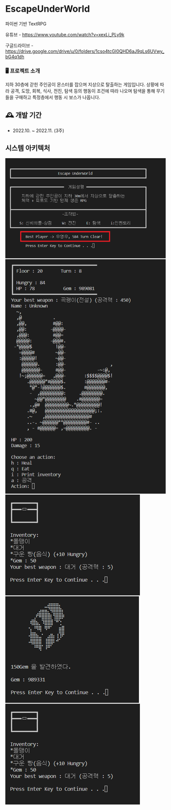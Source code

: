 
# EscapeUnderWorld
파이썬 기반 TextRPG

유튜브 - https://www.youtube.com/watch?v=xexLj_PLy9k

구글드라이브 - https://drive.google.com/drive/u/0/folders/1cso4tcGI0QHD6aJ9qLs6UVwy_bG4q1dh

### 🖥️ 프로젝트 소개
지하 30층에 갇힌 주인공이 몬스터를 잡으며 지상으로 
탈출하는 게임입니다. 상황에 따라 공격, 도망, 회복, 식사, 전진, 탐색 등의
행동이 조건에 따라 나오며 탐색을 통해 무기들을 구매하고 특정층에서 
행동 시 보스가 나옵니다.
<br>

## 🕰️ 개발 기간
 * 2022.10. ~ 2022.11. (3주)

## 시스템 아키텍처

<img src = "https://github.com/kevinbj0/image/blob/main/textRPG/1.png?raw=true">
<br>

<div style : "display:flex">
<img src = "https://github.com/kevinbj0/image/blob/main/textRPG/27.png?raw=true">
<img src = "https://github.com/kevinbj0/image/blob/main/textRPG/7.png?raw=true">
<br>
<div style : "display:flex">
<img src = "https://github.com/kevinbj0/image/blob/main/textRPG/15.png?raw=true">
<img src = "https://github.com/kevinbj0/image/blob/main/textRPG/7.png?raw=true">
<br>
</div>



